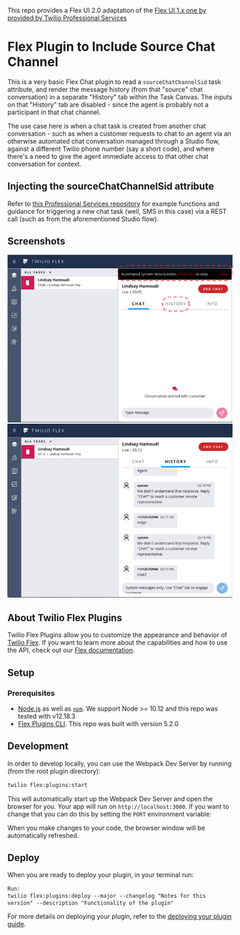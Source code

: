 This repo provides a Flex UI 2.0 adaptation of the [Flex UI 1.x one by provided by Twilio Professional Services](https://github.com/twilio-professional-services/plugin-chat-include-source-chat-channel.git)

# Flex Plugin to Include Source Chat Channel

This is a very basic Flex Chat plugin to read a `sourceChatChannelSid` task attribute, and render the message history (from that "source" chat conversation) in a separate "History" tab within the Task Canvas. The inputs on that "History" tab are disabled - since the agent is probably not a participant in that chat channel.

The use case here is when a chat task is created from another chat conversation - such as when a customer requests to chat to an agent via an otherwise automated chat conversation managed through a Studio flow, against a different Twilio phone number (say a short code), and where there's a need to give the agent immediate access to that other chat conversation for context. 

## Injecting the sourceChatChannelSid attribute

Refer to [this Professional Services repository](https://github.com/twilio-professional-services/function-flex-outbound-sms) for example functions and guidance for triggering a new chat task (well, SMS in this case) via a REST call (such as from the aforementioned Studio flow).

## Screenshots

<img width="700px" src="screenshots/history-tab-inactive.png"/>

<img width="700px" src="screenshots/history-tab-active.png"/>

## About Twilio Flex Plugins

Twilio Flex Plugins allow you to customize the appearance and behavior of [Twilio Flex](https://www.twilio.com/flex). If you want to learn more about the capabilities and how to use the API, check out our [Flex documentation](https://www.twilio.com/docs/flex).

## Setup

### Prerequisites

- [Node.js](https://nodejs.org) as well as [`npm`](https://npmjs.com). We support Node >= 10.12 and this repo was tested with v12.18.3
- [Flex Plugins CLI](https://www.twilio.com/docs/flex/developer/plugins/cli/install). This repo was built with version 5.2.0

## Development

In order to develop locally, you can use the Webpack Dev Server by running (from the root plugin directory):

```bash
twilio flex:plugins:start
```

This will automatically start up the Webpack Dev Server and open the browser for you. Your app will run on `http://localhost:3000`. If you want to change that you can do this by setting the `PORT` environment variable:

When you make changes to your code, the browser window will be automatically refreshed.

## Deploy

When you are ready to deploy your plugin, in your terminal run:
```
Run: 
twilio flex:plugins:deploy --major --changelog "Notes for this version" --description "Functionality of the plugin"
```
For more details on deploying your plugin, refer to the [deploying your plugin guide](https://www.twilio.com/docs/flex/plugins#deploying-your-plugin).


